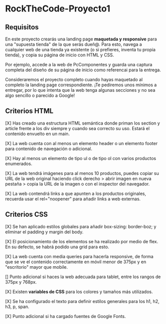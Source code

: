 # RockTheCode-Proyecto1

## Requisitos

En este proyecto crearás una landing page **maquetada y responsive** para una "supuesta tienda" de la que serás dueñ@.
Para esto, navega a cualquier web de una tienda ya existente (o si prefieres, inventa tu propia tienda), y copia su página de inicio con HTML y CSS.

Por ejemplo, accede a la web de PcComponentes y guarda una captura completa del diseño de su página de inicio como referencai para la entrega.

Consideraremos el proyecto completo cuando hayas maquetado al completo la landing page correspondiente. ¡Te pediremos unos mínimos a entregar, por lo que intenta que la web tenga algunas secciones y no sea algo sencillo o parecido a Google!


## Criterios HTML

[X] Has creado una estructura HTML semántica donde priman los section y article frente a los div siempre y cuando sea correcto su uso. Estará el contenido envuelto en un main.

[X] La web cuenta con al menos un elemento header o un elemento footer para contenido de navegación o adicional.

[X] Hay al menos un elemento de tipo ul o de tipo ol con varios productos enumerados.

[X] La web tendrá imágenes para al menos 10 productos, puedes copiar su URL de la web original haciendo click derecho > abrir imagen en nueva pestaña > copia la URL de la imagen o con el inspector del navegador.

[X] La web contendrá links a que apunten a los productos originales, recuerda usar el rel="noopener" para añadir links a web externas.


## Criterios CSS

[X] Se han aplicado estilos globales para añadir box-sizing: border-boz; y eliminar el padding y margin del body.

[X] El posicionamiento de los elementos se ha realizado por medio de flex. En su defecto, se habrá podido una grid para esto.

[X] La web cuenta con media queries para hacerla responsive, de forma que se ve el contenido correctamente en móvil menor de 375px y en "escritorio" mayor que mobile.

[] Punto adicional si haces la web adecuada para tablet, entre los rangos de 375px y 768px.

[X] Existen **variables de CSS** para los colores y tamaños más utilizados.

[X] Se ha configurado el texto para definir estilos generales para los h1, h2, h3, p, span.

[X] Punto adicional si ha cargado fuentes de Google Fonts.